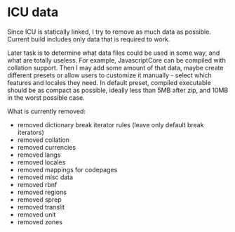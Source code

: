 # ICU data

Since ICU is statically linked, I try to remove as much data as possible.
Current build includes only data that is required to work.

Later task is to determine what data files could be used in some way, and what
are totally useless. For example, JavascriptCore can be compiled with collation
support.
Then I may add some amount of that data, maybe create different presets or allow
users to customize it manually - select which features and locales they need.
In default preset, compiled executable should be as compact as possible, ideally
less than 5MB after zip, and 10MB in the worst possible case.

What is currently removed:

- removed dictionary break iterator rules (leave only default break iterators)
- removed collation
- removed currencies
- removed langs
- removed locales
- removed mappings for codepages
- removed misc data
- removed rbnf
- removed regions
- removed sprep
- removed translit
- removed unit
- removed zones

